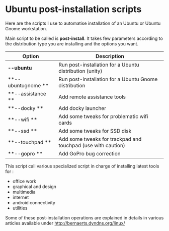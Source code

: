Ubuntu post-installation scripts
================================

Here are the scripts I use to automatise installation of an Ubuntu or Ubuntu Gnome workstation.

Main script to be called is **post-install**. It takes few parameters according to the distribution type you are installing and the options you want.

| Option  | Description |
| ------------- | ------------- |
| **--ubuntu**  | Run post-installation for a Ubuntu distribution (unity)  |
| **--ubuntugnome **  | Run post-installation for a Ubuntu Gnome distribution |
| **--assistance **  | Add remote assistance tools |
| **--docky **  | Add docky launcher |
| **--wifi **  | Add some tweaks for problematic wifi cards |
| **--ssd **  | Add some tweaks for SSD disk |
| **--touchpad **  | Add some tweaks for trackpad and touchpad (use with caution) |
| **--gopro **  | Add GoPro bug correction |

This script call various specialized script in charge of installing latest tools for :
  * office work
  * graphical and design
  * multimedia
  * internet
  * android connectivity
  * utilities

Some of these post-installation operations are explained in details in various articles available under http://bernaerts.dyndns.org/linux/
